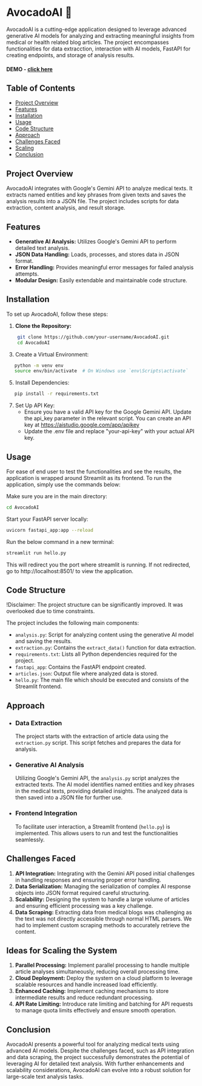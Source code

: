 # AvocadoAI 🥑

AvocadoAI is a cutting-edge application designed to leverage advanced generative AI models for analyzing and extracting meaningful insights from medical or health related blog articles. The project encompasses functionalities for data extracction, interaction with AI models, FastAPI for creating endpoints, and storage of analysis results.

#### DEMO - [click here](https://www.loom.com/share/3688f2413d86433b9edf8dc46125fc48?sid=4aa1e6f9-ab06-4ae1-84ee-aa6ebb38f383)

## Table of Contents

- [Project Overview](#project-overview)
- [Features](#features)
- [Installation](#installation)
- [Usage](#usage)
- [Code Structure](#code-structure)
- [Approach](#approach)
- [Challenges Faced](#challenges-faced)
- [Scaling](#ideas-for-scaling-the-system)
- [Conclusion](#conclusion)


## Project Overview

AvocadoAI integrates with Google's Gemini API to analyze medical texts. It extracts named entities and key phrases from given texts and saves the analysis results into a JSON file. The project includes scripts for data extraction, content analysis, and result storage.

## Features

- **Generative AI Analysis:** Utilizes Google's Gemini API to perform detailed text analysis.
- **JSON Data Handling:** Loads, processes, and stores data in JSON format.
- **Error Handling:** Provides meaningful error messages for failed analysis attempts.
- **Modular Design:** Easily extendable and maintainable code structure.

## Installation

To set up AvocadoAI, follow these steps:

1. **Clone the Repository:**
```sh
    git clone https://github.com/your-username/AvocadoAI.git
    cd AvocadoAI
```
3.	Create a Virtual Environment:
```sh
   python -m venv env
   source env/bin/activate  # On Windows use `env\Scripts\activate`
```
5.	Install Dependencies:
```sh
   pip install -r requirements.txt
```
7.	Set Up API Key:
    - Ensure you have a valid API key for the Google Gemini API. Update the api_key parameter in the relevant script. You can create an API key at https://aistudio.google.com/app/apikey
    - Update the .env file and replace "your-api-key" with your actual API key.


## Usage
For ease of end user to test the functionalities and see the results, the application is wrapped around Streamlit as its frontend. To run the application, simply use the commands below:

Make sure you are in the main directory:
```sh
cd AvocadoAI
```
Start your FastAPI server locally:
```sh
uvicorn fastapi_app:app --reload
```
Run the below command in a new terminal:
```sh
streamlit run hello.py
```

This will redirect you the port where streamlit is running. If not redirected, go to http://localhost:8501/ to view the application.

## Code Structure

!Disclaimer: The project structure can be significantly improved. It was overlooked due to time constraints.

The project includes the following main components:

- `analysis.py`: Script for analyzing content using the generative AI model and saving the results.
- `extraction.py`: Contains the `extract_data()` function for data extraction.
- `requirements.txt`: Lists all Python dependencies required for the project.
- `fastapi_app`: Contains the FastAPI endpoint created.
- `articles.json`: Output file where analyzed data is stored.
- `hello.py`: The main file which should be executed and consists of the Streamlit frontend.

## Approach

- ### Data Extraction
    The project starts with the extraction of article data using the `extraction.py` script. This script fetches and prepares the data for analysis.

- ### Generative AI Analysis
    Utilizing Google's Gemini API, the `analysis.py` script analyzes the extracted texts. The AI model identifies named entities and key phrases in the medical texts, providing detailed insights. The analyzed data is then saved into a JSON file for further use.

- ### Frontend Integration
    To facilitate user interaction, a Streamlit frontend (`hello.py`) is implemented. This allows users to run and test the functionalities seamlessly.

## Challenges Faced

1. **API Integration:** Integrating with the Gemini API posed initial challenges in handling responses and ensuring proper error handling.
2. **Data Serialization:** Managing the serialization of complex AI response objects into JSON format required careful structuring.
3. **Scalability:** Designing the system to handle a large volume of articles and ensuring efficient processing was a key challenge.
4. **Data Scraping:** Extracting data from medical blogs was challenging as the text was not directly accessible through normal HTML parsers. We had to implement custom scraping methods to accurately retrieve the content.

## Ideas for Scaling the System

1. **Parallel Processing:** Implement parallel processing to handle multiple article analyses simultaneously, reducing overall processing time.
2. **Cloud Deployment:** Deploy the system on a cloud platform to leverage scalable resources and handle increased load efficiently.
3. **Enhanced Caching:** Implement caching mechanisms to store intermediate results and reduce redundant processing.
4. **API Rate Limiting:** Introduce rate limiting and batching for API requests to manage quota limits effectively and ensure smooth operation.

## Conclusion

AvocadoAI presents a powerful tool for analyzing medical texts using advanced AI models. Despite the challenges faced, such as API integration and data scraping, the project successfully demonstrates the potential of leveraging AI for detailed text analysis. With further enhancements and scalability considerations, AvocadoAI can evolve into a robust solution for large-scale text analysis tasks.
